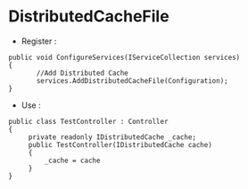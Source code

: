 # DistributedCacheFile

+ Register : 

```
public void ConfigureServices(IServiceCollection services)
{
       //Add Distributed Cache
       services.AddDistributedCacheFile(Configuration);
}

```

+ Use :

```
public class TestController : Controller
{
     private readonly IDistributedCache _cache;
     public TestController(IDistributedCache cache)
     {
         _cache = cache
     }
}

```
